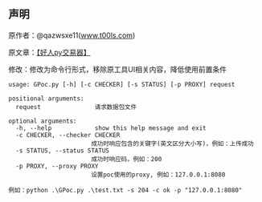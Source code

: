 ## 声明
 原作者：@qazwsxe11(www.t00ls.com)
 
 原文章：[【好人py交易器】](https://www.t00ls.com/viewthread.php?tid=67202&extra=&page=1)
 
 修改：修改为命令行形式，移除原工具UI相关内容，降低使用前置条件
 
 ````
 usage: GPoc.py [-h] [-c CHECKER] [-s STATUS] [-p PROXY] request

 positional arguments:
   request               请求数据包文件

 optional arguments:
   -h, --help            show this help message and exit
   -c CHECKER, --checker CHECKER
                        成功时响应包含的关键字(英文区分大小写)，例如：上传成功
   -s STATUS, --status STATUS
                        成功时响应码，例如：200
   -p PROXY, --proxy PROXY
                        设置poc使用的proxy, 例如：127.0.0.1:8080
 
 例如：python .\GPoc.py .\test.txt -s 204 -c ok -p "127.0.0.1:8080"
 ````
 
